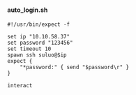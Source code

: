 #### auto\_login.sh

```
#!/usr/bin/expect -f

set ip "10.10.58.37"
set password "123456"
set timeout 10
spawn ssh suluo@$ip
expect {
    "*password:" { send "$password\r" }
}

interact
```



